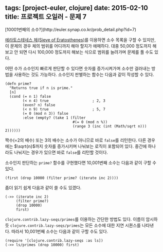 tags: [project-euler, clojure]
date: 2015-02-10
title: 프로젝트 오일러 - 문제 7
---
<div class="box">[10001번째의 소수?](http://euler.synap.co.kr/prob_detail.php?id=7)</div>

[에라토스테네스 체(Sieve of Eratosthenes)](http://en.wikipedia.org/wiki/Sieve_of_Eratosthenes)를 이용하면 소수 목록을 구할 수 있지만, 이 문제의 경우 체의 범위를 어디까지 해야 할지가 애매하다. 대충 50,000 정도까지 해보고 안 되면 다시 100,000 정도까지 해보는 식으로 범위를 늘려가며 문제를 풀 수도 있다.<!--more-->

어떤 수가 소수인지 빠르게 판단할 수 있다면 숫자를 증가시켜가며 소수만 걸러내는 방법을 사용하는 것도 가능하다. 소수인지 판별하는 함수는 다음과 같이 작성할 수 있다.

```[clojure]
(defn prime?
  "Returns true if n is prime."
  [n]
  (cond (= n 1) false
        (< n 4) true                    ; 2, 3
        (even? n) false
        (< n 9) true                    ; 5, 7
        (= 0 (mod n 3)) false
        :else (empty? (take 1 (filter
                               #(= 0 (mod n %))
                               (range 3 (inc (int (Math/sqrt n))) 2))))))
```

짝수(=2의 배수) 또는 3의 배수는 소수가 아니므로 바로 `false`를 리턴한다. 다른 경우에는 $\sqrt{n}$까지 숫자를 증가시키며 나눠보는 로직이 포함되어 있다. 중간에 하나라도 나눠지는 경우가 있으면 바로 `false`를 리턴할 것이다.

소수인지 판단하는 `prime?` 함수를 구현했다면 10,001번째 소수는 다음과 같이 구할 수 있다.

```[clojure]
(first (drop 10000 (filter prime? (iterate inc 2))))
```

좀더 읽기 쉽게 다음과 같이 쓸 수도 있겠다.

```[clojure]
(->> (iterate inc 2)
     (filter prime?)
     (drop 10000)
     first)
```

`clojure.contrib.lazy-seqs/primes`를 이용하는 간단한 방법도 있다. 이름이 암시하듯 `clojure.contrib.lazy-seqs/primes`는 모든 소수에 대한 지연 시퀀스를 나타낸다. 따라서 10,001번째 소수는 다음과 같이 구할 수도 있다.

```[clojure]
(require '[clojure.contrib.lazy-seqs :as ls])
(->> ls/primes (drop 10000) first)
```

